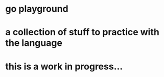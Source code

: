 # go playground
# a collection of stuff to practice with the language
# this is a work in progress...